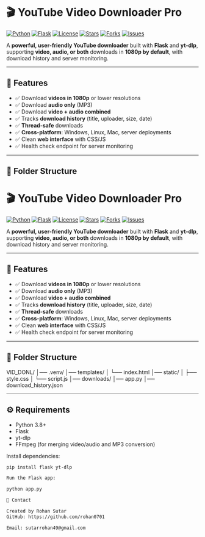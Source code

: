 # 🎬 YouTube Video Downloader Pro

[![Python](https://img.shields.io/badge/python-3.8+-blue.svg)](https://www.python.org/)
[![Flask](https://img.shields.io/badge/flask-2.3-green.svg)](https://flask.palletsprojects.com/)
[![License](https://img.shields.io/badge/license-MIT-yellow.svg)](LICENSE)
[![Stars](https://img.shields.io/github/stars/rohan0701/video-downloader?style=social)](https://github.com/yourusername/video-downloader/stargazers)
[![Forks](https://img.shields.io/github/forks/rohan0701/video-downloader?style=social)](https://github.com/yourusername/video-downloader/network/members)
[![Issues](https://img.shields.io/github/issues/rohan0701/video-downloader)](https://github.com/yourusername/video-downloader/issues)

A **powerful, user-friendly YouTube downloader** built with **Flask** and **yt-dlp**, supporting **video, audio, or both** downloads in **1080p by default**, with download history and server monitoring.

---

## 🚀 Features

- ✅ Download **videos in 1080p** or lower resolutions  
- ✅ Download **audio only** (MP3)  
- ✅ Download **video + audio combined**  
- ✅ Tracks **download history** (title, uploader, size, date)  
- ✅ **Thread-safe** downloads  
- ✅ **Cross-platform**: Windows, Linux, Mac, server deployments  
- ✅ Clean **web interface** with CSS/JS  
- ✅ Health check endpoint for server monitoring  

---

## 📂 Folder Structure
# 🎬 YouTube Video Downloader Pro

[![Python](https://img.shields.io/badge/python-3.8+-blue.svg)](https://www.python.org/)
[![Flask](https://img.shields.io/badge/flask-2.3-green.svg)](https://flask.palletsprojects.com/)
[![License](https://img.shields.io/badge/license-MIT-yellow.svg)](LICENSE)
[![Stars](https://img.shields.io/github/stars/yourusername/video-downloader?style=social)](https://github.com/yourusername/video-downloader/stargazers)
[![Forks](https://img.shields.io/github/forks/yourusername/video-downloader?style=social)](https://github.com/yourusername/video-downloader/network/members)
[![Issues](https://img.shields.io/github/issues/yourusername/video-downloader)](https://github.com/yourusername/video-downloader/issues)

A **powerful, user-friendly YouTube downloader** built with **Flask** and **yt-dlp**, supporting **video, audio, or both** downloads in **1080p by default**, with download history and server monitoring.

---

## 🚀 Features

- ✅ Download **videos in 1080p** or lower resolutions  
- ✅ Download **audio only** (MP3)  
- ✅ Download **video + audio combined**  
- ✅ Tracks **download history** (title, uploader, size, date)  
- ✅ **Thread-safe** downloads  
- ✅ **Cross-platform**: Windows, Linux, Mac, server deployments  
- ✅ Clean **web interface** with CSS/JS  
- ✅ Health check endpoint for server monitoring  

---

## 📂 Folder Structure

VID_DONL/
│── .venv/
│── templates/
│ └── index.html
│── static/
│ ├── style.css
│ └── script.js
│── downloads/
│── app.py
│── download_history.json





---

## ⚙️ Requirements

- Python 3.8+  
- Flask  
- yt-dlp  
- FFmpeg (for merging video/audio and MP3 conversion)  

Install dependencies:

```bash
pip install flask yt-dlp

Run the Flask app:

python app.py

📧 Contact

Created by Rohan Sutar
GitHub: https://github.com/rohan0701

Email: sutarrohan49@gmail.com
